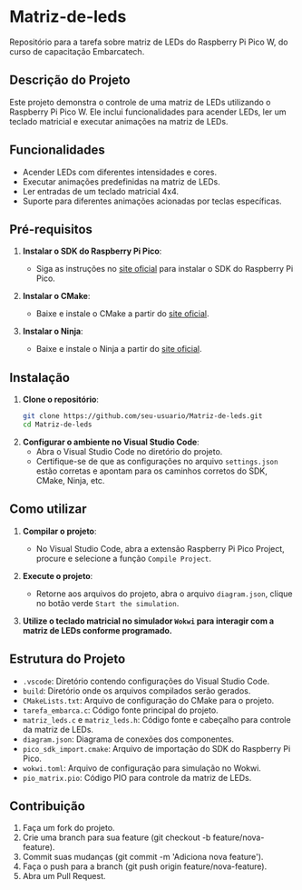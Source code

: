 # Matriz-de-leds

Repositório para a tarefa sobre matriz de LEDs do Raspberry Pi Pico W, do curso de capacitação Embarcatech.

## Descrição do Projeto

Este projeto demonstra o controle de uma matriz de LEDs utilizando o Raspberry Pi
Pico W. Ele inclui funcionalidades para acender LEDs, ler um teclado matricial e
executar animações na matriz de LEDs.

## Funcionalidades

- Acender LEDs com diferentes intensidades e cores.
- Executar animações predefinidas na matriz de LEDs.
- Ler entradas de um teclado matricial 4x4.
- Suporte para diferentes animações acionadas por teclas específicas.

## Pré-requisitos

1. **Instalar o SDK do Raspberry Pi Pico**:
   - Siga as instruções no [site oficial](https://github.com/raspberrypi/pico-sdk) para instalar o SDK do Raspberry Pi Pico.

2. **Instalar o CMake**:
   - Baixe e instale o CMake a partir do [site oficial](https://cmake.org/download/).

3. **Instalar o Ninja**:
   - Baixe e instale o Ninja a partir do [site oficial](https://ninja-build.org/).

## Instalação

1. **Clone o repositório**:
   ```sh
   git clone https://github.com/seu-usuario/Matriz-de-leds.git
   cd Matriz-de-leds
   ```
2. **Configurar o ambiente no Visual Studio Code**:
    - Abra o Visual Studio Code no diretório do projeto.
    - Certifique-se de que as configurações no arquivo `settings.json` estão corretas e apontam para os caminhos corretos do SDK, CMake, Ninja, etc.

## Como utilizar

1. **Compilar o projeto**:
    - No Visual Studio Code, abra a extensão Raspberry Pi Pico Project, procure e selecione a função `Compile Project`.

2. **Execute o projeto**:
    - Retorne aos arquivos do projeto, abra o arquivo `diagram.json`, clique no botão verde `Start the simulation`.

3. **Utilize o teclado matricial no simulador `Wokwi` para interagir com a matriz de LEDs conforme programado.**

## Estrutura do Projeto

- `.vscode`: Diretório contendo configurações do Visual Studio Code.
- `build`: Diretório onde os arquivos compilados serão gerados.
- `CMakeLists.txt`: Arquivo de configuração do CMake para o projeto.
- `tarefa_embarca.c`: Código fonte principal do projeto.
- `matriz_leds.c` e `matriz_leds.h`: Código fonte e cabeçalho para controle da matriz de LEDs.
- `diagram.json`: Diagrama de conexões dos componentes.
- `pico_sdk_import.cmake`: Arquivo de importação do SDK do Raspberry Pi Pico.
- `wokwi.toml`: Arquivo de configuração para simulação no Wokwi.
- `pio_matrix.pio`: Código PIO para controle da matriz de LEDs.

## Contribuição

1. Faça um fork do projeto.
2. Crie uma branch para sua feature (git checkout -b feature/nova-feature).
3. Commit suas mudanças (git commit -m 'Adiciona nova feature').
4. Faça o push para a branch (git push origin feature/nova-feature).
5. Abra um Pull Request.